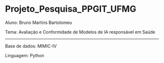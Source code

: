 # Projeto_Pesquisa_PPGIT_UFMG

Aluno: Bruno Martins Bartolomeu

Tema: Avaliação e Conformidade de Modelos de IA responsável em Saúde

---

Base de dados: MIMIC-IV 

Linguagem: Python
